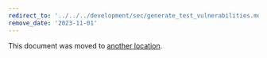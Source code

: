 ```yaml
---
redirect_to: '../../../development/sec/generate_test_vulnerabilities.md'
remove_date: '2023-11-01'
---
```


This document was moved to [another location](../../../development/sec/generate_test_vulnerabilities.md).
